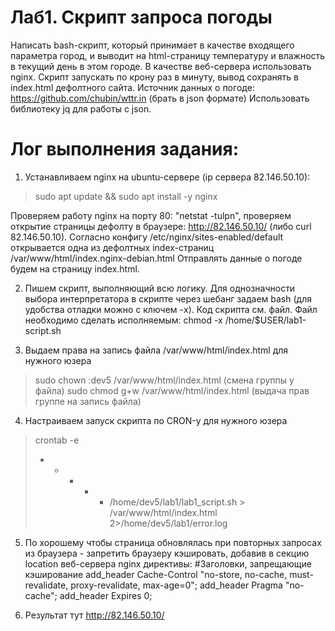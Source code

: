 # Лаб1. Скрипт запроса погоды

Написать bash-скрипт, который принимает в качестве входящего параметра город, 
и выводит на html-страницу температуру и влажность в текущий день в этом городе.
В качестве веб-сервера использовать nginx.
Скрипт запускать по крону раз в минуту, вывод сохранять в index.html дефолтного сайта.
Источник данных о погоде: https://github.com/chubin/wttr.in (брать в json формате)
Использовать библиотеку jq для работы с json.

# Лог выполнения задания:

1. Устанавливаем nginx на ubuntu-сервере (ip сервера 82.146.50.10):
> sudo apt update && sudo apt install -y nginx

Проверяем работу nginx на порту 80: "netstat -tulpn", проверяем открытие страницы дефолту в браузере: http://82.146.50.10/ (либо curl 82.146.50.10). 
Согласно конфигу /etc/nginx/sites-enabled/default открывается одна из дефолтных index-страниц /var/www/html/index.nginx-debian.html
Отправлять данные о погоде будем на страницу index.html.

2. Пишем скрипт, выполняющий всю логику.
Для однозначности выбора интерпретатора в скрипте через шебанг задаем bash (для удобства отладки можно с ключем -x).
Код скрипта см. файл.
Файл необходимо сделать исполняемым: chmod -x /home/$USER/lab1-script.sh

3. Выдаем права на запись файла /var/www/html/index.html для нужного юзера
> sudo chown :dev5 /var/www/html/index.html (смена группы у файла)
> sudo chmod g+w /var/www/html/index.html (выдача прав группе на запись файла)

4. Настраиваем запуск скрипта по CRON-у для нужного юзера
>crontab -e
> * * * * * /home/dev5/lab1/lab1_script.sh > /var/www/html/index.html 2>/home/dev5/lab1/error.log

5. По хорошему чтобы страница обновлялась при повторных запросах из браузера - запретить браузеру кэшировать, добавив в секцию location веб-сервера nginx директивы:
    #Заголовки, запрещающие кэширование
    add_header Cache-Control "no-store, no-cache, must-revalidate, proxy-revalidate, max-age=0";
    add_header Pragma "no-cache";
    add_header Expires 0;  

6. Результат тут http://82.146.50.10/
